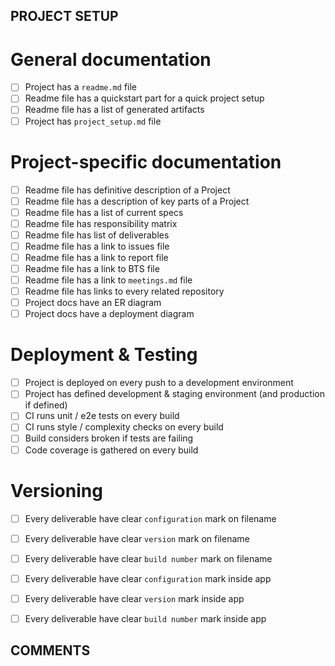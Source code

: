 PROJECT SETUP
----------------------

# General documentation
- [ ] Project has a `readme.md` file
- [ ] Readme file has a quickstart part for a quick project setup
- [ ] Readme file has a list of generated artifacts
- [ ] Project has `project_setup.md` file

# Project-specific documentation
- [ ] Readme file has definitive description of a Project
- [ ] Readme file has a description of key parts of a Project
- [ ] Readme file has a list of current specs
- [ ] Readme file has responsibility matrix
- [ ] Readme file has list of deliverables
- [ ] Readme file has a link to issues file
- [ ] Readme file has a link to report file
- [ ] Readme file has a link to BTS file
- [ ] Readme file has a link to `meetings.md` file
- [ ] Readme file has links to every related repository
- [ ] Project docs have an ER diagram
- [ ] Project docs have a deployment diagram

# Deployment & Testing
- [ ] Project is deployed on every push to a development environment
- [ ] Project has defined development & staging environment (and production if defined)
- [ ] CI runs unit / e2e tests on every build
- [ ] CI runs style / complexity checks on every build 
- [ ] Build considers broken if tests are failing
- [ ] Code coverage is gathered on every build

# Versioning
- [ ] Every deliverable have clear `configuration` mark on filename
- [ ] Every deliverable have clear `version` mark on filename
- [ ] Every deliverable have clear `build number` mark on filename
- [ ] Every deliverable have clear `configuration` mark inside app
- [ ] Every deliverable have clear `version` mark inside app
- [ ] Every deliverable have clear `build number` mark inside app


COMMENTS 
----------
